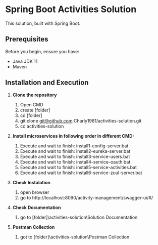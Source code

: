 # Spring Boot Activities Solution

This solution, built with Spring Boot.

## Prerequisites

Before you begin, ensure you have:

- Java JDK 11
- Maven 

## Installation and Execution


1. **Clone the repository**

   1) Open CMD
   1) create [folder]	 
   2) cd [folder]
   3) git clone git@github.com:Charly1981/activities-solution.git
   4) cd activities-solution

2. **Install microservices in following order in different CMD:** 

	1) Execute and wait to finish: install1-config-server.bat
	2) Execute and wait to finish: install2-eureka-server.bat
	3) Execute and wait to finish: install3-service-users.bat
	4) Execute and wait to finish: install4-service-oauth.bat
	5) Execute and wait to finish: install5-service-activities.bat
	6) Execute and wait to finish: install6-service-zuul-server.bat
	
3. **Check Instalation**

	1) open browser
	2) go to http://localhost:8090/activity-management/swagger-ui/#/


4. **Check Documentation**

	1) go to [folder]\activities-solution\Solution Documentation

5. **Postman Collection**

	1) got to [folder]\activities-solution\Postman Collection